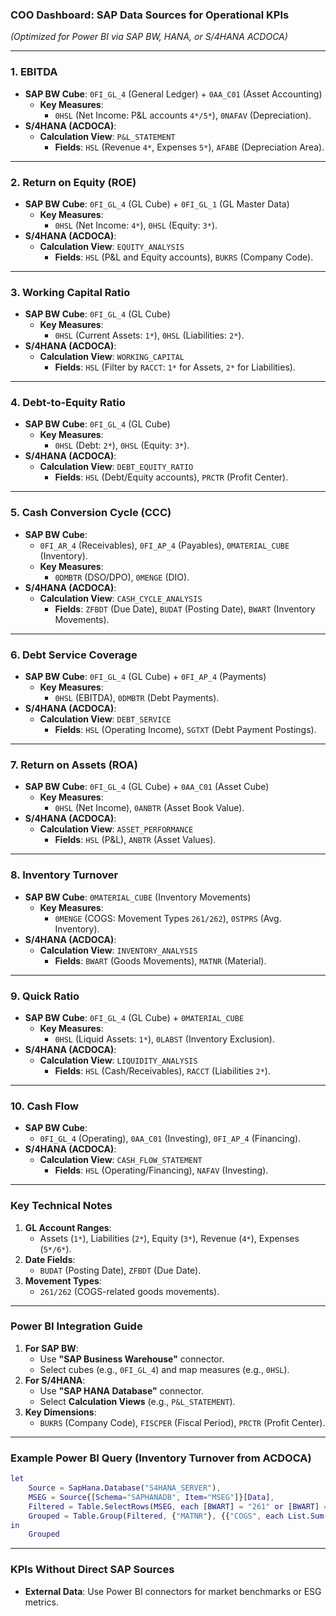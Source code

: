 ### **COO Dashboard: SAP Data Sources for Operational KPIs**  
*(Optimized for Power BI via SAP BW, HANA, or S/4HANA ACDOCA)*  

---

### **1. EBITDA**  
- **SAP BW Cube**: `0FI_GL_4` (General Ledger) + `0AA_C01` (Asset Accounting)  
  - **Key Measures**:  
    - `0HSL` (Net Income: P&L accounts `4*/5*`), `0NAFAV` (Depreciation).  
- **S/4HANA (ACDOCA)**:  
  - **Calculation View**: `P&L_STATEMENT`  
    - **Fields**: `HSL` (Revenue `4*`, Expenses `5*`), `AFABE` (Depreciation Area).  

---

### **2. Return on Equity (ROE)**  
- **SAP BW Cube**: `0FI_GL_4` (GL Cube) + `0FI_GL_1` (GL Master Data)  
  - **Key Measures**:  
    - `0HSL` (Net Income: `4*`), `0HSL` (Equity: `3*`).  
- **S/4HANA (ACDOCA)**:  
  - **Calculation View**: `EQUITY_ANALYSIS`  
    - **Fields**: `HSL` (P&L and Equity accounts), `BUKRS` (Company Code).  

---

### **3. Working Capital Ratio**  
- **SAP BW Cube**: `0FI_GL_4` (GL Cube)  
  - **Key Measures**:  
    - `0HSL` (Current Assets: `1*`), `0HSL` (Liabilities: `2*`).  
- **S/4HANA (ACDOCA)**:  
  - **Calculation View**: `WORKING_CAPITAL`  
    - **Fields**: `HSL` (Filter by `RACCT`: `1*` for Assets, `2*` for Liabilities).  

---

### **4. Debt-to-Equity Ratio**  
- **SAP BW Cube**: `0FI_GL_4` (GL Cube)  
  - **Key Measures**:  
    - `0HSL` (Debt: `2*`), `0HSL` (Equity: `3*`).  
- **S/4HANA (ACDOCA)**:  
  - **Calculation View**: `DEBT_EQUITY_RATIO`  
    - **Fields**: `HSL` (Debt/Equity accounts), `PRCTR` (Profit Center).  

---

### **5. Cash Conversion Cycle (CCC)**  
- **SAP BW Cube**:  
  - `0FI_AR_4` (Receivables), `0FI_AP_4` (Payables), `0MATERIAL_CUBE` (Inventory).  
  - **Key Measures**:  
    - `0DMBTR` (DSO/DPO), `0MENGE` (DIO).  
- **S/4HANA (ACDOCA)**:  
  - **Calculation View**: `CASH_CYCLE_ANALYSIS`  
    - **Fields**: `ZFBDT` (Due Date), `BUDAT` (Posting Date), `BWART` (Inventory Movements).  

---

### **6. Debt Service Coverage**  
- **SAP BW Cube**: `0FI_GL_4` (GL Cube) + `0FI_AP_4` (Payments)  
  - **Key Measures**:  
    - `0HSL` (EBITDA), `0DMBTR` (Debt Payments).  
- **S/4HANA (ACDOCA)**:  
  - **Calculation View**: `DEBT_SERVICE`  
    - **Fields**: `HSL` (Operating Income), `SGTXT` (Debt Payment Postings).  

---

### **7. Return on Assets (ROA)**  
- **SAP BW Cube**: `0FI_GL_4` (GL Cube) + `0AA_C01` (Asset Cube)  
  - **Key Measures**:  
    - `0HSL` (Net Income), `0ANBTR` (Asset Book Value).  
- **S/4HANA (ACDOCA)**:  
  - **Calculation View**: `ASSET_PERFORMANCE`  
    - **Fields**: `HSL` (P&L), `ANBTR` (Asset Values).  

---

### **8. Inventory Turnover**  
- **SAP BW Cube**: `0MATERIAL_CUBE` (Inventory Movements)  
  - **Key Measures**:  
    - `0MENGE` (COGS: Movement Types `261/262`), `0STPRS` (Avg. Inventory).  
- **S/4HANA (ACDOCA)**:  
  - **Calculation View**: `INVENTORY_ANALYSIS`  
    - **Fields**: `BWART` (Goods Movements), `MATNR` (Material).  

---

### **9. Quick Ratio**  
- **SAP BW Cube**: `0FI_GL_4` (GL Cube) + `0MATERIAL_CUBE`  
  - **Key Measures**:  
    - `0HSL` (Liquid Assets: `1*`), `0LABST` (Inventory Exclusion).  
- **S/4HANA (ACDOCA)**:  
  - **Calculation View**: `LIQUIDITY_ANALYSIS`  
    - **Fields**: `HSL` (Cash/Receivables), `RACCT` (Liabilities `2*`).  

---

### **10. Cash Flow**  
- **SAP BW Cube**:  
  - `0FI_GL_4` (Operating), `0AA_C01` (Investing), `0FI_AP_4` (Financing).  
- **S/4HANA (ACDOCA)**:  
  - **Calculation View**: `CASH_FLOW_STATEMENT`  
    - **Fields**: `HSL` (Operating/Financing), `NAFAV` (Investing).  

---

### **Key Technical Notes**  
1. **GL Account Ranges**:  
   - Assets (`1*`), Liabilities (`2*`), Equity (`3*`), Revenue (`4*`), Expenses (`5*/6*`).  
2. **Date Fields**:  
   - `BUDAT` (Posting Date), `ZFBDT` (Due Date).  
3. **Movement Types**:  
   - `261/262` (COGS-related goods movements).  

---

### **Power BI Integration Guide**  
1. **For SAP BW**:  
   - Use **"SAP Business Warehouse"** connector.  
   - Select cubes (e.g., `0FI_GL_4`) and map measures (e.g., `0HSL`).  
2. **For S/4HANA**:  
   - Use **"SAP HANA Database"** connector.  
   - Select **Calculation Views** (e.g., `P&L_STATEMENT`).  
3. **Key Dimensions**:  
   - `BUKRS` (Company Code), `FISCPER` (Fiscal Period), `PRCTR` (Profit Center).  

---

### **Example Power BI Query (Inventory Turnover from ACDOCA)**  
```m
let
    Source = SapHana.Database("S4HANA_SERVER"),
    MSEG = Source{[Schema="SAPHANADB", Item="MSEG"]}[Data],
    Filtered = Table.SelectRows(MSEG, each [BWART] = "261" or [BWART] = "262"),
    Grouped = Table.Group(Filtered, {"MATNR"}, {{"COGS", each List.Sum([DMBTR]), type number}})
in
    Grouped
```

---

### **KPIs Without Direct SAP Sources**  
- **External Data**: Use Power BI connectors for market benchmarks or ESG metrics.  
